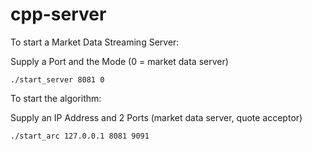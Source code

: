 # cpp-server

To start a Market Data Streaming Server:

Supply a Port and the Mode (0 = market data server)

```
./start_server 8081 0
```

To start the algorithm:

Supply an IP Address and 2 Ports (market data server, quote acceptor)

```
./start_arc 127.0.0.1 8081 9091
```
